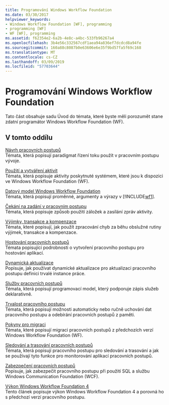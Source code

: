 ```yaml
---
title: Programování Windows Workflow Foundation
ms.date: 03/30/2017
helpviewer_keywords:
- Windows Workflow Foundation [WF], programming
- programming [WF]
- WF [WF], programming
ms.assetid: f62354e2-6a2b-4e8c-a4bc-533fb96267a4
ms.openlocfilehash: 3b4e56c332567cdf1aea94a836ef7dcdcd8a94fe
ms.sourcegitcommit: 160a88c8087b0e63606e6e35f9bd57fa5f69c168
ms.translationtype: MT
ms.contentlocale: cs-CZ
ms.lasthandoff: 03/09/2019
ms.locfileid: "57703644"
---
```

# <a name="windows-workflow-foundation-programming"></a>Programování Windows Workflow Foundation
Tato část obsahuje sadu Úvod do témata, které byste měli porozumět stane zdatní programátor Windows Workflow Foundation (WF).  
  
## <a name="in-this-section"></a>V tomto oddílu  
 [Návrh pracovních postupů](designing-workflows.md)  
 Témata, která popisují paradigmat řízení toku použít v pracovním postupu vývoje.  
  
 [Použití a vytváření aktivit](using-and-creating-activities.md)  
 Témata, která popisuje aktivity poskytnuté systémem, které jsou k dispozici ve Windows Workflow Foundation (WF).  
  
 [Datový model Windows Workflow Foundation](data-model.md)  
 Témata, která popisují proměnné, argumenty a výrazy v [!INCLUDE[wf1](../../../includes/wf1-md.md)].  
  
 [Čekání na zadání v pracovním postupu](waiting-for-input-in-a-workflow.md)  
 Témata, která popisuje způsob použití záložek a zasílání zpráv aktivity.  
  
 [Výjimky, transakce a kompenzace](exceptions-transactions-and-compensation.md)  
 Témata, které popisují, jak použít zpracování chyb za běhu obslužné rutiny výjimek, transakce a kompenzace.  
  
 [Hostování pracovních postupů](hosting-workflows.md)  
 Témata popisující podrobnosti o vytvoření pracovního postupu pro hostování aplikací.  
  
 [Dynamická aktualizace](dynamic-update.md)  
 Popisuje, jak používat dynamické aktualizace pro aktualizaci pracovního postupu definici trvalé instance práce.  
  
 [Služby pracovních postupů](../wcf/feature-details/workflow-services.md)  
 Témata, která popisují programovací model, který podporuje zápis služeb deklarativně.  
  
 [Trvalost pracovního postupu](workflow-persistence.md)  
 Témata, která popisují možnosti automaticky nebo ručně uchování dat pracovního postupu a odebírání pracovních postupů z paměti.  
  
 [Pokyny pro migraci](migration-guidance.md)  
 Témata, které popisují migraci pracovních postupů z předchozích verzí Windows Workflow Foundation (WF).  
  
 [Sledování a trasování pracovních postupů](workflow-tracking-and-tracing.md)  
 Témata, která popisují pracovního postupu pro sledování a trasování a jak se používají tyto funkce pro monitorování aplikací pracovních postupů.  
  
 [Zabezpečení pracovních postupů](workflow-security.md)  
 Popisuje, jak zabezpečit pracovního postupu při použití SQL a službu Windows Communication Foundation (WCF).  
  
 [Výkon Windows Workflow Foundation 4](performance.md)  
 Tento článek popisuje výkon Windows Workflow Foundation 4 a porovná ho s předchozí verzí pracovního postupu.
